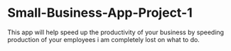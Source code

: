 # Small-Business-App-Project-1
This app will help speed up the productivity of your business by speeding production of your employees
i am completely lost on what to do. 
